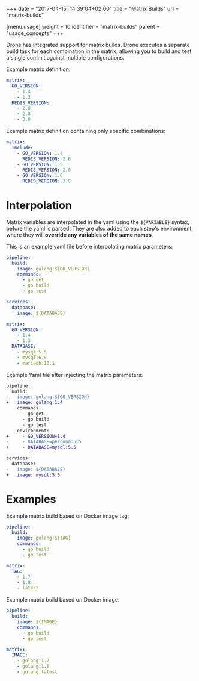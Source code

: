 +++
date = "2017-04-15T14:39:04+02:00"
title = "Matrix Builds"
url = "matrix-builds"

[menu.usage]
  weight = 10
  identifier = "matrix-builds"
  parent = "usage_concepts"
+++


Drone has integrated support for matrix builds. Drone executes a separate build task for each combination in the matrix, allowing you to build and test a single commit against multiple configurations.

Example matrix definition:

```yaml
matrix:
  GO_VERSION:
    - 1.4
    - 1.3
  REDIS_VERSION:
    - 2.6
    - 2.8
    - 3.0
```

Example matrix definition containing only specific combinations:

```yaml
matrix:
  include:
    - GO_VERSION: 1.4
      REDIS_VERSION: 2.8
    - GO_VERSION: 1.5
      REDIS_VERSION: 2.8
    - GO_VERSION: 1.6
      REDIS_VERSION: 3.0
```

# Interpolation

Matrix variables are interpolated in the yaml using the `${VARIABLE}` syntax, before the yaml is parsed. They are also added to each step's environment, where they will **override any variables of the same names**.

This is an example yaml file before interpolating matrix parameters:

```yaml
pipeline:
  build:
    image: golang:${GO_VERSION}
    commands:
      - go get
      - go build
      - go test

services:
  database:
    image: ${DATABASE}

matrix:
  GO_VERSION:
    - 1.4
    - 1.3
  DATABASE:
    - mysql:5.5
    - mysql:6.5
    - mariadb:10.1
```

Example Yaml file after injecting the matrix parameters:

```diff
pipeline:
  build:
-   image: golang:${GO_VERSION}
+   image: golang:1.4
    commands:
      - go get
      - go build
      - go test
    environment:  
+     - GO_VERSION=1.4
-     - DATABASE=percona:5.5  
+     - DATABASE=mysql:5.5

services:
  database:
-   image: ${DATABASE}
+   image: mysql:5.5
```

# Examples

Example matrix build based on Docker image tag:

```yaml
pipeline:
  build:
    image: golang:${TAG}
    commands:
      - go build
      - go test

matrix:
  TAG:
    - 1.7
    - 1.8
    - latest
```

Example matrix build based on Docker image:

```yaml
pipeline:
  build:
    image: ${IMAGE}
    commands:
      - go build
      - go test

matrix:
  IMAGE:
    - golang:1.7
    - golang:1.8
    - golang:latest
```
